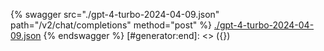[#generator:start]: <> ({ "template": "openapi" })
{% swagger src="./gpt-4-turbo-2024-04-09.json" path="/v2/chat/completions" method="post" %}
[./gpt-4-turbo-2024-04-09.json](./gpt-4-turbo-2024-04-09.json)
{% endswagger %}
[#generator:end]: <> ({})